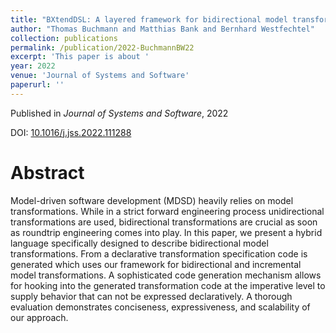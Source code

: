 ```yaml
---
title: "BXtendDSL: A layered framework for bidirectional model transformations combining a declarative and an imperative language"
author: "Thomas Buchmann and Matthias Bank and Bernhard Westfechtel"
collection: publications
permalink: /publication/2022-BuchmannBW22
excerpt: 'This paper is about '
year: 2022
venue: 'Journal of Systems and Software'
paperurl: ''
---
```


Published in *Journal of Systems and Software*, 2022

DOI: [10.1016/j.jss.2022.111288](https://doi.org/10.1016/j.jss.2022.111288)

Abstract
=====

Model-driven software development (MDSD) heavily relies on model transformations. While in a strict forward engineering process unidirectional transformations are used, bidirectional transformations are crucial as soon as roundtrip engineering comes into play. In this paper, we present a hybrid language specifically designed to describe bidirectional model transformations. From a declarative transformation specification code is generated which uses our framework for bidirectional and incremental model transformations. A sophisticated code generation mechanism allows for hooking into the generated transformation code at the imperative level to supply behavior that can not be expressed declaratively. A thorough evaluation demonstrates conciseness, expressiveness, and scalability of our approach.